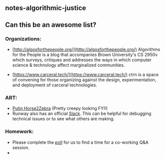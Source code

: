## notes-algorithmic-justice


## Can this be an awesome list?
### Organizations:
- [http://algosforthepeople.org/](http://algosforthepeople.org/)
Algorithms for the People is a blog that accompanies Brown University's CS 2950v which surveys, critiques and addresses the ways in which computer science & technology affect marginalized communities.

- [https://www.carceral.tech/](https://www.carceral.tech/)
ctrn is a space of convening for those organizing against the design, experimentation, and deployment of carceral technologies.

### ART:
- [Putin Horse2Zebra](https://camo.githubusercontent.com/757b691307b52fe8a0806dde3a560dc068dbf5b3/68747470733a2f2f6a756e79616e7a2e6769746875622e696f2f4379636c6547414e2f696d616765732f6661696c7572655f707574696e2e6a7067) (Pretty creepy looking FYI!)
- Runway also has an official [Slack](https://runwayml.com/joinslack). This can be helpful for debugging technical issues or to see what others are making.

### Homework:
- Please complete the [poll](http://whenisgood.net/p582xzy) for us to find a time for a co-working Q&A session.
- 
